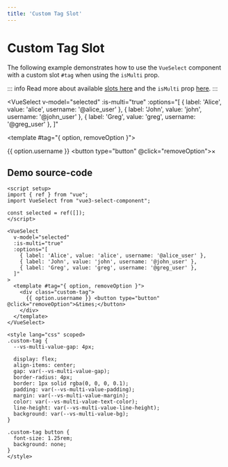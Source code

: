 ```yaml
---
title: 'Custom Tag Slot'
---
```


# Custom Tag Slot

The following example demonstrates how to use the `VueSelect` component with a custom slot `#tag` when using the `isMulti` prop.

::: info
Read more about available [slots here](../slots.md) and the `isMulti` prop [here](../props.md#isMulti).
:::

<script setup>
import { ref } from "vue";

import VueSelect from "../../src";

const selected = ref([]);
</script>

<VueSelect
  v-model="selected"
  :is-multi="true"
  :options="[
    { label: 'Alice', value: 'alice', username: '@alice_user' },
    { label: 'John', value: 'john', username: '@john_user' },
    { label: 'Greg', value: 'greg', username: '@greg_user' },
  ]"
>
  <template #tag="{ option, removeOption }">
    <div :class="$style['custom-tag']">
      {{ option.username }} <button type="button" @click="removeOption">&times;</button>
    </div>
  </template>
</VueSelect>

<style module>
.custom-tag {
  --vs-multi-value-gap: 4px;

  display: flex;
  align-items: center;
  gap: var(--vs-multi-value-gap);
  border-radius: 4px;
  border: 1px solid rgba(0, 0, 0, 0.1);
  padding: var(--vs-multi-value-padding);
  margin: var(--vs-multi-value-margin);
  color: var(--vs-multi-value-text-color);
  line-height: var(--vs-multi-value-line-height);
  background: var(--vs-multi-value-bg);
}

.custom-tag button {
  font-size: 1.25rem;
  background: none;
}
</style>

## Demo source-code

```vue
<script setup>
import { ref } from "vue";
import VueSelect from "vue3-select-component";

const selected = ref([]);
</script>

<VueSelect
  v-model="selected"
  :is-multi="true"
  :options="[
    { label: 'Alice', value: 'alice', username: '@alice_user' },
    { label: 'John', value: 'john', username: '@john_user' },
    { label: 'Greg', value: 'greg', username: '@greg_user' },
  ]"
>
  <template #tag="{ option, removeOption }">
    <div class="custom-tag">
      {{ option.username }} <button type="button" @click="removeOption">&times;</button>
    </div>
  </template>
</VueSelect>

<style lang="css" scoped>
.custom-tag {
  --vs-multi-value-gap: 4px;

  display: flex;
  align-items: center;
  gap: var(--vs-multi-value-gap);
  border-radius: 4px;
  border: 1px solid rgba(0, 0, 0, 0.1);
  padding: var(--vs-multi-value-padding);
  margin: var(--vs-multi-value-margin);
  color: var(--vs-multi-value-text-color);
  line-height: var(--vs-multi-value-line-height);
  background: var(--vs-multi-value-bg);
}

.custom-tag button {
  font-size: 1.25rem;
  background: none;
}
</style>
```

